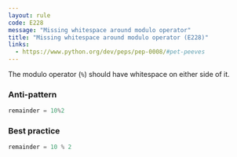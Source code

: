 ```yaml
---
layout: rule
code: E228
message: "Missing whitespace around modulo operator"
title: "Missing whitespace around modulo operator (E228)"
links:
  - https://www.python.org/dev/peps/pep-0008/#pet-peeves
---
```


The modulo operator (`%`) should have whitespace on either side of it.

### Anti-pattern

```python
remainder = 10%2
```

### Best practice

```python
remainder = 10 % 2
```
